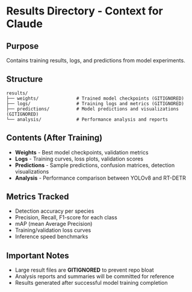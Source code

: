 # Results Directory - Context for Claude

## Purpose
Contains training results, logs, and predictions from model experiments.

## Structure  
```
results/
├── weights/              # Trained model checkpoints (GITIGNORED)
├── logs/                 # Training logs and metrics (GITIGNORED)
├── predictions/          # Model predictions and visualizations (GITIGNORED)
└── analysis/             # Performance analysis and reports
```

## Contents (After Training)
- **Weights** - Best model checkpoints, validation metrics
- **Logs** - Training curves, loss plots, validation scores
- **Predictions** - Sample predictions, confusion matrices, detection visualizations
- **Analysis** - Performance comparison between YOLOv8 and RT-DETR

## Metrics Tracked
- Detection accuracy per species
- Precision, Recall, F1-score for each class
- mAP (mean Average Precision) 
- Training/validation loss curves
- Inference speed benchmarks

## Important Notes
- Large result files are **GITIGNORED** to prevent repo bloat
- Analysis reports and summaries will be committed for reference
- Results generated after successful model training completion